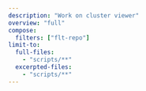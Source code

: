 ```yaml
---
description: "Work on cluster viewer"
overview: "full"
compose:
  filters: ["flt-repo"]
limit-to:
  full-files:
    - "scripts/**"
  excerpted-files:
    - "scripts/**"
---
```

